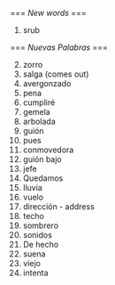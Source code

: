 === *New words* ===

1. srub

=== *Nuevas Palabras* ===

2. zorro
3. salga (comes out)
4. avergonzado
5. pena
6. cumpliré
7. gemela
8. arbolada
9. guión
10. pues
11. conmovedora
12. guión bajo
13. jefe
14. Quedamos
15. lluvia
16. vuelo
17. dirección - address
18. techo
19. sombrero
20. sonidos
21. De hecho
22. suena
23. viejo
24. intenta
